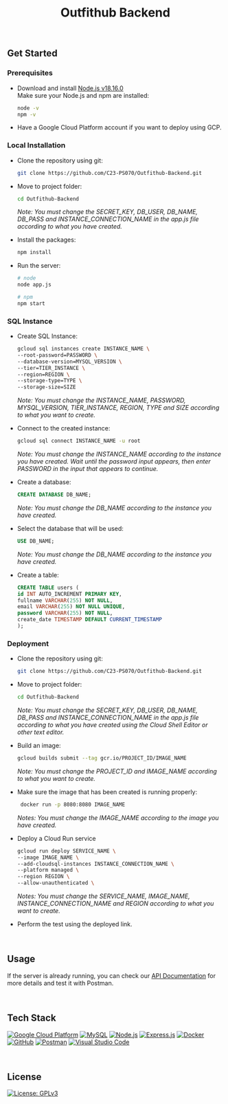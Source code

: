<div align="center">

# Outfithub Backend

</div>

<br>

## Get Started
### Prerequisites
* Download and install <a href="https://nodejs.org/dist/v18.16.0/node-v18.16.0-x64.msi">Node.js v18.16.0<a/> <br>
  Make sure your Node.js and npm are installed:
  ```bash
  node -v
  npm -v
  ```
* Have a Google Cloud Platform account if you want to deploy using GCP.

### Local Installation
* Clone the repository using git:
  ```bash
  git clone https://github.com/C23-PS070/Outfithub-Backend.git
  ```
* Move to project folder:
  ```bash
  cd Outfithub-Backend
  ```
  
  _Note: You must change the SECRET_KEY, DB_USER, DB_NAME, DB_PASS and INSTANCE_CONNECTION_NAME in the app.js file according to what you have created._
  
* Install the packages:
  ```bash
  npm install
  ``` 
* Run the server:
  ```bash
  # node
  node app.js
  
  # npm
  npm start
  ``` 

### SQL Instance
* Create SQL Instance:
  ```bash
  gcloud sql instances create INSTANCE_NAME \
  --root-password=PASSWORD \
  --database-version=MYSQL_VERSION \
  --tier=TIER_INSTANCE \
  --region=REGION \
  --storage-type=TYPE \
  --storage-size=SIZE
  ```
  
  _Note: You must change the INSTANCE_NAME, PASSWORD, MYSQL_VERSION, TIER_INSTANCE, REGION, TYPE and SIZE according to what you want to create._

* Connect to the created instance:
  ```bash
  gcloud sql connect INSTANCE_NAME -u root
  ```

  _Note: You must change the INSTANCE_NAME according to the instance you have created. Wait until the password input appears, then enter PASSWORD in the input that appears to continue._
  
* Create a database:
  ```sql
  CREATE DATABASE DB_NAME;
  ```
  
  _Note: You must change the DB_NAME according to the instance you have created._
  
* Select the database that will be used:
  ```sql
  USE DB_NAME;
  ```
  
  _Note: You must change the DB_NAME according to the instance you have created._
  
* Create a table:
  ```sql
  CREATE TABLE users (
  id INT AUTO_INCREMENT PRIMARY KEY,
  fullname VARCHAR(255) NOT NULL,
  email VARCHAR(255) NOT NULL UNIQUE,
  password VARCHAR(255) NOT NULL,
  create_date TIMESTAMP DEFAULT CURRENT_TIMESTAMP        
  );
  ```
  
### Deployment
* Clone the repository using git:
   ```bash
  git clone https://github.com/C23-PS070/Outfithub-Backend.git
  ```
* Move to project folder:
  ```bash
  cd Outfithub-Backend
  ```
  
  _Note: You must change the SECRET_KEY, DB_USER, DB_NAME, DB_PASS and INSTANCE_CONNECTION_NAME in the app.js file according to what you have created using the Cloud Shell Editor or other text editor._
  
* Build an image:
  ```bash
  gcloud builds submit --tag gcr.io/PROJECT_ID/IMAGE_NAME
  ```
  
   _Note: You must change the PROJECT_ID and IMAGE_NAME according to what you want to create._
 
* Make sure the image that has been created is running properly:
  ```bash
   docker run -p 8080:8080 IMAGE_NAME
  ```
  
  _Notes: You must change the IMAGE_NAME according to the image you have created._
  
* Deploy a Cloud Run service
  ```bash
  gcloud run deploy SERVICE_NAME \
  --image IMAGE_NAME \
  --add-cloudsql-instances INSTANCE_CONNECTION_NAME \
  --platform managed \
  --region REGION \
  --allow-unauthenticated \
  ```
  
   _Notes: You must change the SERVICE_NAME, IMAGE_NAME, INSTANCE_CONNECTION_NAME and REGION according to what you want to create._

* Perform the test using the deployed link.

<br>

## Usage
If the server is already running, you can check our <a href="https://documenter.getpostman.com/">API Documentation</a> for more details and test it with Postman.

<br>

## Tech Stack
[![Google Cloud Platform](https://img.shields.io/badge/Google%20Cloud%20Platform-%234285F4.svg?style=plastic&logo=google-cloud&logoColor=white)](https://cloud.google.com/) [![MySQL](https://img.shields.io/badge/MySQL-%2300f.svg?style=plastic&logo=mysql&logoColor=white)]() [![Node.js](https://img.shields.io/badge/Node.js-6DA55F?style=plastic&logo=node.js&logoColor=white)]() [![Express.js](https://img.shields.io/badge/Express.js-%23404d59.svg?style=plastic&logo=express&logoColor=%2361DAFB)]() [![Docker](https://img.shields.io/badge/Docker-%230db7ed.svg?style=plastic&logo=docker&logoColor=white)](https://www.docker.com/) [![GitHub](https://img.shields.io/badge/GitHub-%23121011.svg?style=plastic&logo=github&logoColor=white)](https://github.com/) [![Postman](https://img.shields.io/badge/Postman-FF6C37?style=plastic&logo=postman&logoColor=white)](https://www.postman.com/) [![Visual Studio Code](https://img.shields.io/badge/Visual%20Studio%20Code-0078d7.svg?style=plastic&logo=visual-studio-code&logoColor=white)](https://code.visualstudio.com/)

<br>

## License
[![License: GPLv3](https://img.shields.io/badge/License-GPLv3-blue.svg?style=plastic)](https://www.gnu.org/licenses/gpl-3.0)
